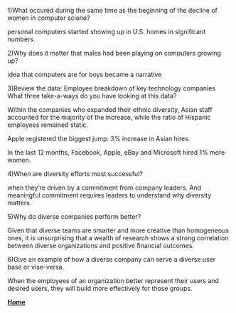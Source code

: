 1)What occured during the same time as the beginning of the decline of women in computer sciene?

personal computers started showing up in U.S. homes in significant numbers.

2)Why does it matter that males had been playing on computers growing up?

idea that computers are for boys became a narrative

3)Review the data: Employee breakdown of key technology companies
What three take-a-ways do you have looking at this data?

Within the companies who expanded their ethnic diversity, Asian staff accounted for the majority of the increase, while the ratio of Hispanic employees remained static. 

Apple registered the biggest jump: 3% increase in Asian hires.

In the last 12 months, Facebook, Apple, eBay and Microsoft hired 1% more women.

4)When are diversity efforts most successful?

when they’re driven by a commitment from company leaders. And meaningful commitment requires leaders to understand why diversity matters.

5)Why do diverse companies perform better?

Given that diverse teams are smarter and more creative than homogeneous ones, it is unsurprising that a wealth of research shows a strong correlation between diverse organizations and positive financial outcomes.

6)Give an example of how a diverse company can serve a diverse user base or vise-versa.

When the employees of an organization better represent their users and desired users, they will build more effectively for those groups. 

 [**Home**](https://rushabhjsoni.github.io/reading-notes/)